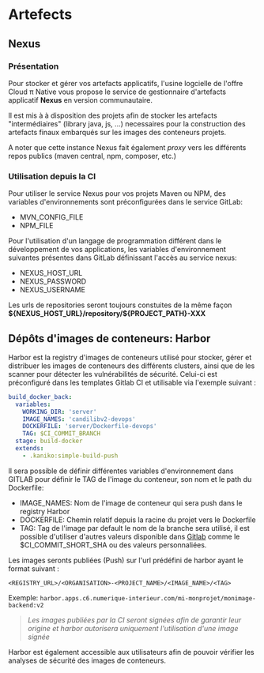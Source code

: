 # Artefects 

## Nexus

### Présentation

Pour stocker et gérer vos artefacts applicatifs, l'usine logcielle de l'offre Cloud π Native vous propose le service de gestionnaire d'artefacts applicatif **Nexus** en version communautaire.

Il est mis à à disposition des projets afin de stocker les artefacts "intermédiaires" (library java, js, ...) necessaires pour la construction des artefacts finaux embarqués sur les images des conteneurs projets.

A noter que cette instance Nexus fait également *proxy* vers les différents repos publics (maven central, npm, composer, etc.)


### Utilisation depuis la CI

Pour utiliser le service Nexus pour vos projets Maven ou NPM, des variables d'environnements sont préconfigurées dans le service GitLab:

 - MVN_CONFIG_FILE
 - NPM_FILE

Pour l'utilisation d'un langage de programmation différent dans le développement de vos applications, les variables d'environnement suivantes présentes dans GitLab définissant l'accès au service nexus:

 - NEXUS_HOST_URL
 - NEXUS_PASSWORD
 - NEXUS_USERNAME

Les urls de repositories seront toujours constuites de la même façon **\${NEXUS_HOST_URL}/repository/${PROJECT_PATH}-XXX**

## Dépôts d'images de conteneurs: Harbor

Harbor est la registry d'images de conteneurs utilisé pour stocker, gérer et distribuer les images de conteneurs des différents clusters, ainsi que de les scanner pour détecter les vulnérabilités de sécurité.
Celui-ci est préconfiguré dans les templates Gitlab CI et utilisable via l'exemple suivant :

```yaml
build_docker_back:
  variables:
    WORKING_DIR: 'server'
    IMAGE_NAMES: 'candilibv2-devops'
    DOCKERFILE: 'server/Dockerfile-devops'
    TAG: $CI_COMMIT_BRANCH
  stage: build-docker
  extends:
    - .kaniko:simple-build-push
```

Il sera possible de définir différentes variables d'environnement dans GITLAB pour définir le TAG de l'image du conteneur, son nom et le path du Dockerfile:
 - IMAGE_NAMES: Nom de l'image de conteneur qui sera push dans le registry Harbor
 - DOCKERFILE: Chemin relatif depuis la racine du projet vers le Dockerfile
 - TAG: Tag de l'image par default le nom de la branche sera utilisé, il est possible d'utiliser d'autres valeurs disponible dans [Gitlab](https://docs.gitlab.com/ee/ci/variables/predefined_variables.html) comme le $CI_COMMIT_SHORT_SHA ou des valeurs personnaliées.

Les images seronts publiées (Push) sur l'url prédéfini de harbor ayant le format suivant :

`<REGISTRY_URL>/<ORGANISATION>-<PROJECT_NAME>/<IMAGE_NAME>/<TAG>`

Exemple: `harbor.apps.c6.numerique-interieur.com/mi-monprojet/monimage-backend:v2`

> *Les images publiées par la CI seront signées afin de garantir leur origine et harbor autorisera uniquement l'utilisation d'une image signée*

Harbor est également accessible aux utilisateurs afin de pouvoir vérifier les analyses de sécurité des images de conteneurs. 
